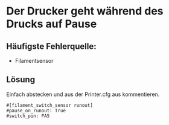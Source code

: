 # Der Drucker geht während des Drucks auf Pause

## Häufigste Fehlerquelle:

* Filamentsensor&#x20;

## Lösung

Einfach abstecken und aus der Printer.cfg aus kommentieren.

```
#[filament_switch_sensor runout]
#pause_on_runout: True
#switch_pin: PA5
```
